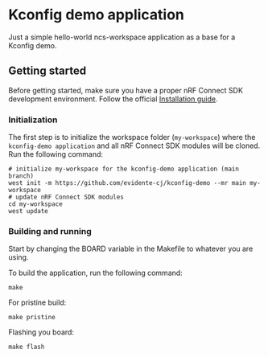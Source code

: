 # Kconfig demo application

Just a simple hello-world ncs-workspace application as a base for a Kconfig demo.

## Getting started

Before getting started, make sure you have a proper nRF Connect SDK development environment.
Follow the official
[Installation guide](https://developer.nordicsemi.com/nRF_Connect_SDK/doc/latest/nrf/installation/install_ncs.html).

### Initialization

The first step is to initialize the workspace folder (``my-workspace``) where
the ``kconfig-demo application`` and all nRF Connect SDK modules will be cloned. Run the following
command:

```shell
# initialize my-workspace for the kconfig-demo application (main branch)
west init -m https://github.com/evidente-cj/kconfig-demo --mr main my-workspace
# update nRF Connect SDK modules
cd my-workspace
west update
```

### Building and running

Start by changing the BOARD variable in the Makefile to whatever you are using.

To build the application, run the following command:

```shell
make
```

For pristine build:

```shell
make pristine
```

Flashing you board:

```shell
make flash
```

